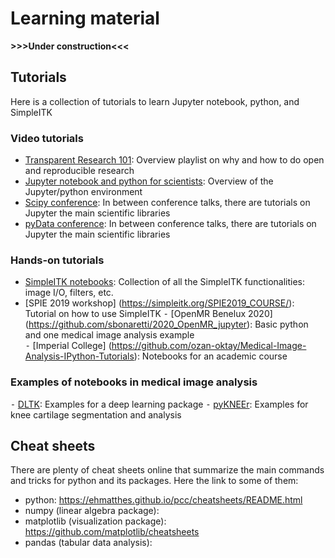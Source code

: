 # Learning material

**>>>Under construction<<<**

## Tutorials
Here is a collection of tutorials to learn Jupyter notebook, python, and SimpleITK

### Video tutorials
- [Transparent Research 101](https://www.youtube.com/playlist?list=PLj8QFvBykB7cdVPr6CY08UyPPPzy8R2Ar): Overview playlist on why and how to do open and reproducible research
- [Jupyter notebook and python for scientists](https://www.youtube.com/playlist?list=PLj8QFvBykB7fGEH274TlqhToqGd_Qxt1H): Overview of the Jupyter/python environment
- [Scipy conference](https://www.youtube.com/user/EnthoughtMedia/videos): In between conference talks, there are tutorials on Jupyter the main scientific libraries
- [pyData conference](https://www.youtube.com/user/PyDataTV): In between conference talks, there are tutorials on Jupyter the main scientific libraries

### Hands-on tutorials
- [SimpleITK notebooks](http://insightsoftwareconsortium.github.io/SimpleITK-Notebooks/): Collection of all the SimpleITK functionalities: image I/O, filters, etc. 
-	[SPIE 2019 workshop] (https://simpleitk.org/SPIE2019_COURSE/): Tutorial on how to use SimpleITK
⁃	[OpenMR Benelux 2020] (https://github.com/sbonaretti/2020_OpenMR_jupyter): Basic python and one medical image analysis example  
⁃	[Imperial College] (https://github.com/ozan-oktay/Medical-Image-Analysis-IPython-Tutorials): Notebooks for an academic course

### Examples of notebooks in medical image analysis
⁃	[DLTK](https://github.com/DLTK/DLTK/tree/master/examples/tutorials): Examples for a deep learning package
⁃	[pyKNEEr](https://github.com/sbonaretti/pyKNEEr): Examples for knee cartilage segmentation and analysis


## Cheat sheets  
There are plenty of cheat sheets online that summarize the main commands and tricks for python and its packages. Here the link to some of them:
- python: https://ehmatthes.github.io/pcc/cheatsheets/README.html  
- numpy (linear algebra package):  
- matplotlib (visualization package): https://github.com/matplotlib/cheatsheets
- pandas (tabular data analysis): 
